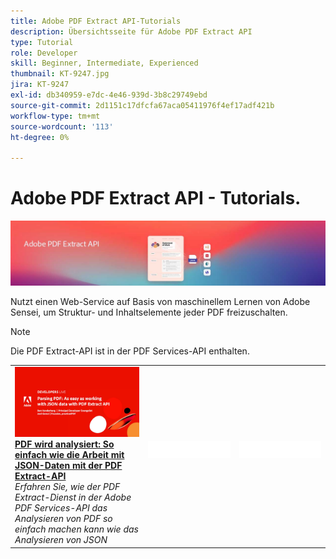 ```yaml
---
title: Adobe PDF Extract API-Tutorials
description: Übersichtsseite für Adobe PDF Extract API
type: Tutorial
role: Developer
skill: Beginner, Intermediate, Experienced
thumbnail: KT-9247.jpg
jira: KT-9247
exl-id: db340959-e7dc-4e46-939d-3b8c29749ebd
source-git-commit: 2d1151c17dfcfa67aca05411976f4ef17adf421b
workflow-type: tm+mt
source-wordcount: '113'
ht-degree: 0%

---
```


# Adobe PDF Extract API - Tutorials.

![PDF Embed-API-Banner](../assets/pdfextracthero.jpg)

Nutzt einen Web-Service auf Basis von maschinellem Lernen von Adobe Sensei, um Struktur- und Inhaltselemente jeder PDF freizuschalten.

>[!NOTE]
>
>Die PDF Extract-API ist in der PDF Services-API enthalten.

<table style="table-layout:fixed">
<tr>
 <td>
   <a href="https://experienceleague.adobe.com/docs/adobe-developers-live-events/events/2021/oct2021/parsing-pdf.html">
      <img alt="PDF wird analysiert: So einfach wie die Arbeit mit JSON-Daten mit der PDF Extract-API" src="assets/ParsingPDF_1280.png" />
   </a>
    <div>
   <a href="https://experienceleague.adobe.com/docs/adobe-developers-live-events/events/2021/oct2021/parsing-pdf.html"><strong>PDF wird analysiert: So einfach wie die Arbeit mit JSON-Daten mit der PDF Extract-API</strong></a>
    </div>
    <em>Erfahren Sie, wie der PDF Extract-Dienst in der Adobe PDF Services-API das Analysieren von PDF so einfach machen kann wie das Analysieren von JSON</em>
    <br>
  </td>
  <td>
    <img alt="Spacer" src="../assets/WhiteBanner_Placeholder.png" />
    <div>
    <br>
  </td>
  <td>
    <img alt="Spacer" src="../assets/WhiteBanner_Placeholder.png" />
    <div>
    <br>
  </td>
</tr>
</table>

